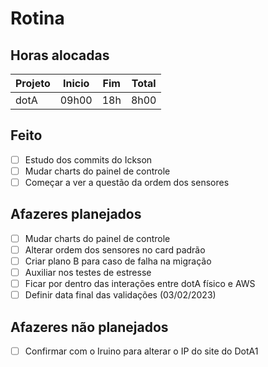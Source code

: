 # Rotina

## Horas alocadas

Projeto | Inicio | Fim | Total
--------|-------|-------|------
dotA    | 09h00 | 18h | 8h00

## Feito

- [ ] Estudo dos commits do Ickson
- [ ] Mudar charts do painel de controle
- [ ] Começar a ver a questão da ordem dos sensores

## Afazeres planejados

- [ ] Mudar charts do painel de controle
- [ ] Alterar ordem dos sensores no card padrão
- [ ] Criar plano B para caso de falha na migração
- [ ] Auxiliar nos testes de estresse
- [ ] Ficar por dentro das interações entre dotA físico e AWS
- [ ] Definir data final das validações (03/02/2023)

## Afazeres não planejados

- [ ] Confirmar com o Iruino para alterar o IP do site do DotA1


<!--stackedit_data:
eyJoaXN0b3J5IjpbLTE5MTMxNDIzOTIsNzU4Mjc4Mjk2LDEzND
QwMzYzMTcsNjI2MjQyMjQ1LDE4ODIwMjgxNTMsLTExMDg2MDYw
MzUsNzUwNjE2NTUzLC0zNTU1MjkzMDMsNTkxMDA1ODY0LDMxOT
gxOTgzNywtMTQ2MjQ0NzU0NiwxNjM4NDgyOTYyLC0xMjA3MjE0
NDQwLDIwNjE1NzU3NjUsMjExMzQ4OTk2OSwxMDY4NzkyNywtNj
g4NDU5Njg4LC0yNTAyMzc2NjAsNDg0MjE0NDcsNDc4NjE1MzAz
XX0=
-->